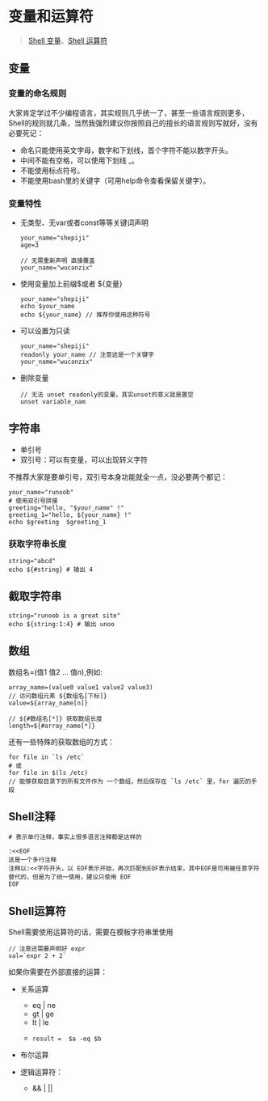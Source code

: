 # 变量和运算符
> [Shell 变量](https://www.runoob.com/linux/linux-shell-variable.html)、[Shell 运算符](https://www.runoob.com/linux/linux-shell-basic-operators.html)

## 变量

### 变量的命名规则
大家肯定学过不少编程语言，其实规则几乎统一了，甚至一些语言规则更多，Shell的规则就几条，当然我强烈建议你按照自己的擅长的语言规则写就好，没有必要死记：

- 命名只能使用英文字母，数字和下划线，首个字符不能以数字开头。
- 中间不能有空格，可以使用下划线 _。
- 不能使用标点符号。
- 不能使用bash里的关键字（可用help命令查看保留关键字）。


### 变量特性
- 无类型、无var或者const等等关键词声明

  ```bush
  your_name="shepiji"
  age=3

  // 无需重新声明 直接覆盖
  your_name="wucanzix"
  ```
- 使用变量加上前缀\$或者 ${变量}

  ```bush
  your_name="shepiji"
  echo $your_name
  echo ${your_name} // 推荐你使用这种符号
  ```
- 可以设置为只读

  ```bush
  your_name="shepiji"
  readonly your_name // 注意这是一个关键字
  your_name="wucanzix"
  ```
- 删除变量

  ```bush
  // 无法 unset readonly的变量，其实unset的意义就是置空
  unset variable_nam
  ```

## 字符串
- 单引号
- 双引号：可以有变量，可以出现转义字符

不推荐大家是要单引号，双引号本身功能就全一点，没必要两个都记：

```bush
your_name="runoob"
# 使用双引号拼接
greeting="hello, "$your_name" !"
greeting_1="hello, ${your_name} !"
echo $greeting  $greeting_1
```

### 获取字符串长度
```bush
string="abcd"
echo ${#string} # 输出 4
```

## 截取字符串
```bush
string="runoob is a great site"
echo ${string:1:4} # 输出 unoo
```

## 数组
数组名=(值1 值2 ... 值n),例如:
```bush
array_name=(value0 value1 value2 value3)
// 访问数组元素 ${数组名[下标]}
value=${array_name[n]}

// ${#数组名[*]} 获取数组长度
length=${#array_name[*]}
```

还有一些特殊的获取数组的方式：
```bush
for file in `ls /etc`
# 或
for file in $(ls /etc)
// 能够获取目录下的所有文件作为 一个数组，然后保存在 `ls /etc` 里，for 遍历的手段
```

## Shell注释
```bush
# 表示单行注释，事实上很多语言注释都是这样的
```

```bush
:<<EOF
这是一个多行注释
注释以:<<字符开头，以 EOF表示开始，再次匹配到EOF表示结束，其中EOF是可用被任意字符替代的，但是为了统一使用，建议只使用 EOF
EOF
```

## Shell运算符
Shell需要使用运算符的话，需要在模板字符串里使用
```bush
// 注意还需要声明好 expr
val=`expr 2 + 2`
```


如果你需要在外部直接的运算：
- 关系运算
  - eq | ne
  - gt | ge
  - lt | le
  - ```bush
    result =  $a -eq $b
    ```

- 布尔运算
- 逻辑运算符：
  - && | ||